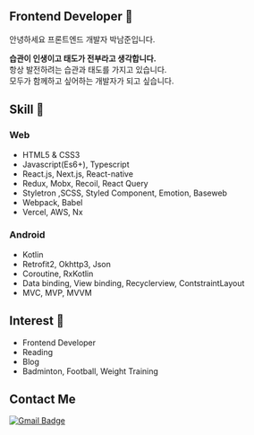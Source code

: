 ## Frontend Developer 👋
안녕하세요 프론트엔드 개발자 박남준입니다. 

<b>습관이 인생이고 태도가 전부라고 생각합니다.</b>  <br/>
항상 발전하려는 습관과 태도를 가지고 있습니다. <br/>
모두가 함께하고 싶어하는 개발자가 되고 싶습니다.

## Skill 🔨
### Web 
- HTML5 & CSS3
- Javascript(Es6+), Typescript
- React.js, Next.js, React-native
- Redux, Mobx, Recoil, React Query
- Styletron ,SCSS, Styled Component, Emotion, Baseweb
- Webpack, Babel
- Vercel, AWS, Nx

### Android 
- Kotlin 
- Retrofit2, Okhttp3, Json
- Coroutine, RxKotlin
- Data binding, View binding, Recyclerview, ContstraintLayout
- MVC, MVP, MVVM

## Interest 💫
- Frontend Developer
- Reading
- Blog
- Badminton, Football, Weight Training


## Contact Me
[![Gmail Badge](https://img.shields.io/badge/Gmail-d14836?style=flat-square&logo=Gmail&logoColor=white&link=mailto:devjoon623@gmail.com)](mailto:snugyun01@gmail.com)
